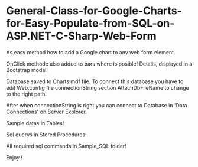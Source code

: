 # General-Class-for-Google-Charts-for-Easy-Populate-from-SQL-on-ASP.NET-C-Sharp-Web-Form

As easy method how to add a Google chart to any web form element.

OnClick methode also added to bars where is posible! Details, displayed in a Bootstrap modal!

Database saved to Charts.mdf file. To connect this database you have to edit Web.config file connectionString section AttachDbFileName to change to the right path!

After when connectionString is right you can connect to Database in 'Data Connections' on Server Explorer.

Sample datas in Tables!

Sql querys in Stored Procedures!

All required sql commands in Sample_SQL folder!

Enjoy !
